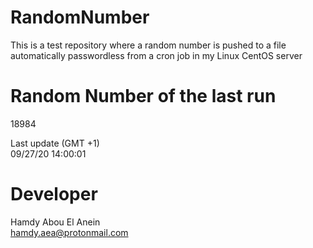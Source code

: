 # RandomNumber    
This is a test repository where a random number is pushed to a file automatically passwordless from a cron job in my Linux CentOS server    
# Random Number of the last run   
18984
      
Last update (GMT +1)    
09/27/20 14:00:01
# Developer    
Hamdy Abou El Anein   
hamdy.aea@protonmail.com
